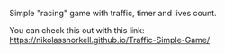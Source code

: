Simple "racing" game with traffic, timer and lives count.

You can check this out with this link: https://nikolassnorkell.github.io/Traffic-Simple-Game/